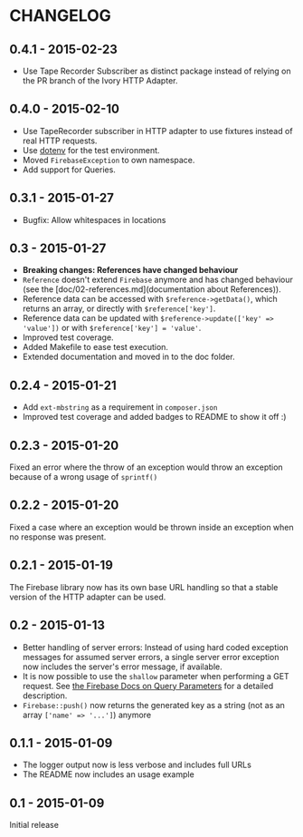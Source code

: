 # CHANGELOG

## 0.4.1 - 2015-02-23

* Use Tape Recorder Subscriber as distinct package instead of relying on the PR branch of the Ivory HTTP Adapter.

## 0.4.0 - 2015-02-10

* Use TapeRecorder subscriber in HTTP adapter to use fixtures instead of real HTTP requests.
* Use [dotenv](https://github.com/vlucas/phpdotenv/) for the test environment.
* Moved `FirebaseException` to own namespace.
* Add support for Queries.

## 0.3.1 - 2015-01-27

* Bugfix: Allow whitespaces in locations

## 0.3 - 2015-01-27

* **Breaking changes: References have changed behaviour**
* `Reference` doesn't extend `Firebase` anymore and has changed behaviour (see the [doc/02-references.md](documentation about References)).
* Reference data can be accessed with `$reference->getData()`, which returns an array, or directly with `$reference['key']`.
* Reference data can be updated with `$reference->update(['key' => 'value'])` or with `$reference['key'] = 'value'`.
* Improved test coverage.
* Added Makefile to ease test execution.
* Extended documentation and moved in to the doc folder.

## 0.2.4 - 2015-01-21

* Add `ext-mbstring` as a requirement in `composer.json`
* Improved test coverage and added badges to README to show it off :)

## 0.2.3 - 2015-01-20

Fixed an error where the throw of an exception would throw an exception because of a wrong usage of `sprintf()`

## 0.2.2 - 2015-01-20

Fixed a case where an exception would be thrown inside an exception when no response was present.

## 0.2.1 - 2015-01-19

The Firebase library now has its own base URL handling so that a stable version of the HTTP adapter can be used.

## 0.2 - 2015-01-13

* Better handling of server errors: Instead of using hard coded exception messages for assumed server errors, a single server error exception now includes the server's error message, if available.
* It is now possible to use the `shallow` parameter when performing a GET request. See [the Firebase Docs on Query Parameters](https://www.firebase.com/docs/rest/api/#section-query-parameters) for a detailed description.
* `Firebase::push()` now returns the generated key as a string (not as an array `['name' => '...']`) anymore

## 0.1.1 - 2015-01-09

* The logger output now is less verbose and includes full URLs
* The README now includes an usage example

## 0.1 - 2015-01-09

Initial release
